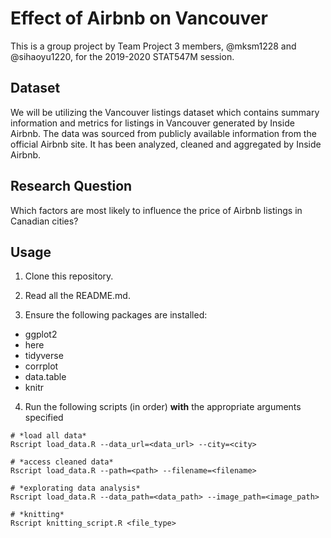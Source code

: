 # Effect of Airbnb on Vancouver

This is a group project by Team Project 3 members, @mksm1228 and @sihaoyu1220, for the 2019-2020 STAT547M session. 

## Dataset

We will be utilizing the Vancouver listings dataset which contains summary information and metrics for listings in Vancouver generated by Inside Airbnb. The data was sourced from publicly available information from the official Airbnb site. It has been analyzed, cleaned and aggregated by Inside Airbnb. 

## Research Question

Which factors are most likely to influence the price of Airbnb listings in Canadian cities? 

## Usage

1. Clone this repository.

2. Read all the README.md.

3. Ensure the following packages are installed:
- ggplot2
- here
- tidyverse
- corrplot
- data.table
- knitr

4. Run the following scripts (in order) **with** the appropriate arguments specified 

```r{}
# *load all data*
Rscript load_data.R --data_url=<data_url> --city=<city>

# *access cleaned data*
Rscript load_data.R --path=<path> --filename=<filename>

# *explorating data analysis*
Rscript load_data.R --data_path=<data_path> --image_path=<image_path>

# *knitting*
Rscript knitting_script.R <file_type>
```